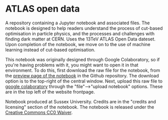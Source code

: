 # ATLAS open data

A repository containing a Jupyter notebook and associated files. The notebook is designed to help readers understand the process of cut-based optimisation in particle physics, and the processes and challenges with finding dark matter at CERN. Uses the 13TeV ATLAS Open Data dateset. Upon completion of the notebook, we move on to the use of machine learning instead of cut-based optimisation. 

This notebook was originally designed through Google Colaboratory, so if you're having problems with it, you might want to open it in that environment. 
To do this, first download the raw file for the notebook, from the [preview page of the notebook](https://github.com/IDalziel/Dark-Matter-search-with-Cut-Based-Optimisation/blob/main/2024_%20Dark%20Matter%20Search%20with%20Cut-Based%20Optimisation.ipynb) in the Github repository. The download option is to the top-right of the central window. Next, upload this raw file to [google colaboratory](https://colab.research.google.com/) through the "file"-->"upload notebook" options. These are in the top left of the website frontpage. 

Notebook produced at Sussex University. Credits are in the "credits and licensing" section of the notebook. The notebook is released under the [Creative Commons CC0 Waiver](https://creativecommons.org/publicdomain/zero/1.0/). 
